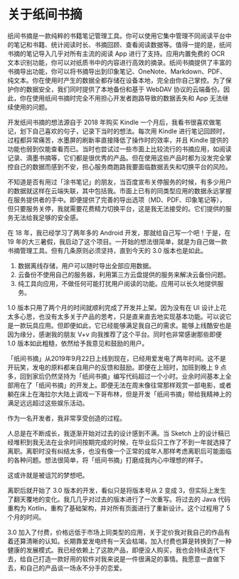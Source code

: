 # 关于纸间书摘

纸间书摘是一款纯粹的书籍笔记管理工具。你可以使用它集中管理不同阅读平台中的笔记和书籍、统计阅读时长、书摘回顾、查看阅读数据等。值得一提的是，纸间书摘的笔记导入几乎对所有主流的阅读 App 进行了支持。应用内置免费的 OCR 文本识别功能，你可以对纸质书中的内容进行高效的摘录。纸间书摘提供了丰富的书摘导出功能，你可以将书摘导出到印象笔记、OneNote、Markdown、PDF、纯文本。你在使用时产生的数据全都存储在设备本地，完全由你自己掌控。为了保护你的数据安全，我们同时提供了本地备份和基于 WebDAV 协议的云端备份。因此，你在使用纸间书摘时完全不用担心开发者跑路导致的数据丢失和 App 无法继续使用的问题。

开发纸间书摘的想法源自于 2018 年购买 Kindle 一个月后，我看书很喜欢做笔记，划下自己喜欢的句子，记录下当时的想法。每次用 Kindle 进行笔记回顾时，过程都异常痛苦，水墨屏的刷新率直接降低了操作时的效率，并且 Kindle 提供的功能也弱到仅能查看而已。当时也尝试过一些市面上比较流行的书摘应用，如阅读记录、滴墨书摘等，它们都是很优秀的产品。但在使用这些产品时都为没发完全掌控自己的数据而感到不安，担心服务商跑路我要面临数据丢失和切换平台的风险。

不知道是否有用过「涂书笔记」的朋友，当百度宣布关停服务的时候，有多少用户的数据就这样在云端失联，其中包括我。市面上已有的同类型应用的数据永远掌握在服务提供者的手中。即便提供了完善的导出选项（MD、PDF、印象笔记等），但只要服务关停，我就需要花费精力切换平台，这是我无法接受的。它们提供的服务无法给我足够的安全感。

在 18 年，我已经学习了两年多的 Android 开发，那就给自己写一个吧！于是，在 19 年的大三暑假，我启动了这个项目。一开始的想法很简单，就是为自己做一款书摘管理工具。但有几条原则必须坚持，直到今天的 3.0 版本也是如此。

1. 数据离线存储，用户可以随时导出全部应用数据。
2. 云备份不使用自己的服务器，利用第三方云盘提供的服务来解决云备份问题。
3. 纯工具向应用，不做任何可能打扰用户阅读的功能。应用可以长久地提供服务。

1.0 版本只用了两个月的时间就顺利完成了开发并上架。因为没有在 UI 设计上花太多心思，也没有太多关于产品的思考，只是直来直去地实现基本功能。可以说它是一款玩具应用。但即便如此，它已经能够满足我自己的需求。能够上线酷安也是因为缘分，感谢我的朋友 V+v 向我推荐了这个平台。同时也非常感谢那些即便 1.0 版本如此粗糙，依然给予我意见和鼓励的用户。

「纸间书摘」从2019年9月22日上线到现在，已经用爱发电了两年时间。这不是开玩笑，发电的原料都来自用户的反馈和鼓励。即便在上班时，加班到晚上 9 点多，回到家后仍然坚持为「纸间书摘」编写代码超过一个小时。业余时间基本上全部用在了「纸间书摘」的开发上。即便无法在周末像往常那样观赏一部电影，或者躺在床上在海拉尔大陆上调戏一下哥布林，但是开发「纸间书摘」带给我精神上的满足远远超过这些娱乐活动。

作为一名开发者，我非常享受创造的过程。

人总是在不断成长，我逐渐开始对过去的设计感到不满。当 Sketch 上的设计稿已经堆积到我无法在业余时间按期完成的时候，在毕业后只工作了不到一年就选择了离职。离职时没有纠结太多，也没有像一个正常的成年人那样考虑离职后可能面临的各种问题。想法很简单，将「纸间书摘」打磨成我内心中理想的样子。

这或许就是被诅咒的梦想吧。

离职后就开始了 3.0 版本的开发，看似只是将版本号从 2 变成 3，但实际上发生了翻天覆地的变化。我几几乎对过去的版本进行了一次重写。将过去的 Java 代码重构为 Kotlin，重构了基础架构，并对所有页面进行了重新设计。这个过程用了 5 个月的时间。

3.0 加入了付费，价格远低于市场上同类型的应用，关于定价我对我自己的作品有着还算清晰的认知。长期靠爱发电终有一天会枯竭，加入付费也算是转换到了一种健康的发展模式。我已经依赖上了这款产品，即便没人购买，我也会持续迭代下去，给自己打造一款好用的软件对我来说是一件很满足的事情。我愿意一直做下去，和自己的产品谈一场永不分手的恋爱。